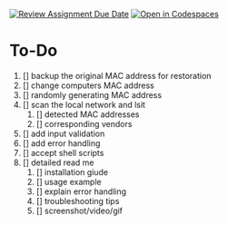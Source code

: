 [![Review Assignment Due Date](https://classroom.github.com/assets/deadline-readme-button-22041afd0340ce965d47ae6ef1cefeee28c7c493a6346c4f15d667ab976d596c.svg)](https://classroom.github.com/a/tp86o73G)
[![Open in Codespaces](https://classroom.github.com/assets/launch-codespace-2972f46106e565e64193e422d61a12cf1da4916b45550586e14ef0a7c637dd04.svg)](https://classroom.github.com/open-in-codespaces?assignment_repo_id=17754093)

# To-Do 
1. [] backup the original MAC address for restoration 
2. [] change computers MAC address 
3. [] randomly generating MAC address 
4. [] scan the local network and lsit 
    1. [] detected MAC addresses 
    2. [] corresponding vendors 
5. [] add input validation 
6. [] add error handling 
7. [] accept shell scripts 
8. [] detailed read me 
    1. [] installation giude 
    2. [] usage example 
    3. [] explain error handling 
    4. [] troubleshooting tips 
    5. [] screenshot/video/gif 
